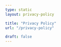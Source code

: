```yaml
---
type: static
layout: privacy-policy

title: "Privacy Policy"
url: "/privacy-policy"

draft: false
---
```


